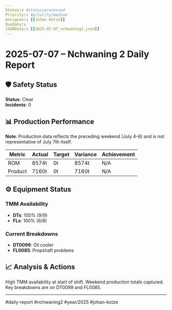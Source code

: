 ```yaml
---
Status:: #status/processed
Priority:: #priority/medium
Assignee:: [[Johan Kotze]]
DueDate:: 
JSONData:: [[2025-07-07_nchwaning2.json]]
---
```


# 2025-07-07 – Nchwaning 2 Daily Report

## 🛡️ Safety Status
**Status**: Clear  
**Incidents**: 0

## 📊 Production Performance
**Note**: Production data reflects the preceding weekend (July 4-6) and is not representative of July 7th itself.

| Metric | Actual | Target | Variance | Achievement |
|--------|--------|--------|----------|-------------|
| ROM | 8574t | 0t | 8574t | N/A |
| Product | 7160t | 0t | 7160t | N/A |

## ⚙️ Equipment Status
### TMM Availability
- **DTs**: 100% (9/9)
- **FLs**: 100% (6/6)

### Current Breakdowns
- **DT0099**: Oil cooler
- **FL0085**: Propshaft problems

## 📈 Analysis & Actions
High TMM availability at start of shift. Weekend production totals captured. Key breakdowns are on DT0099 and FL0085.

---

#daily-report #nchwaning2 #year/2025 #johan-kotze
